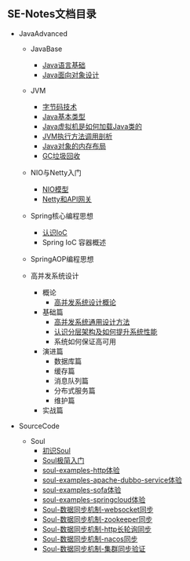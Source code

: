 ## SE-Notes文档目录

- JavaAdvanced

    - JavaBase
        - [Java语言基础](https://github.com/itmiwang/SE-Notes/blob/main/JavaAdvanced/%E6%B7%B1%E4%BC%BC%E6%B5%B7/01.Java%E8%AF%AD%E8%A8%80%E5%9F%BA%E7%A1%80.md)
        - [Java面向对象设计](https://github.com/itmiwang/SE-Notes/blob/main/JavaAdvanced/%E6%B7%B1%E4%BC%BC%E6%B5%B7/02.Java%E9%9D%A2%E5%90%91%E5%AF%B9%E8%B1%A1%E8%AE%BE%E8%AE%A1.md)
    - JVM

        - [字节码技术](https://github.com/itmiwang/SE-Notes/blob/main/JavaAdvanced/JVM/%E5%AD%97%E8%8A%82%E7%A0%81%E6%8A%80%E6%9C%AF.md)
        - [Java基本类型](https://github.com/itmiwang/SE-Notes/blob/main/JavaAdvanced/JVM/02.Java%E7%9A%84%E5%9F%BA%E6%9C%AC%E7%B1%BB%E5%9E%8B.md)
        - [Java虚拟机是如何加载Java类的](https://github.com/itmiwang/SE-Notes/blob/main/JavaAdvanced/JVM/03.Java%E8%99%9A%E6%8B%9F%E6%9C%BA%E6%98%AF%E5%A6%82%E4%BD%95%E5%8A%A0%E8%BD%BDJava%E7%B1%BB%E7%9A%84.md)
        - [JVM执行方法调用剖析](https://github.com/itmiwang/SE-Notes/blob/main/JavaAdvanced/JVM/04.JVM%E6%89%A7%E8%A1%8C%E6%96%B9%E6%B3%95%E8%B0%83%E7%94%A8%E5%89%96%E6%9E%90.md)
        - [Java对象的内存布局](https://github.com/itmiwang/SE-Notes/blob/main/JavaAdvanced/JVM/05.Java%E5%AF%B9%E8%B1%A1%E7%9A%84%E5%86%85%E5%AD%98%E5%B8%83%E5%B1%80.md)
        - [GC垃圾回收](https://github.com/itmiwang/SE-Notes/blob/main/JavaAdvanced/JVM/GC%E5%9E%83%E5%9C%BE%E5%9B%9E%E6%94%B6.md)
    - NIO与Netty入门
        - [NIO模型](https://github.com/itmiwang/SE-Notes/blob/main/JavaAdvanced/NIO%E4%B8%8ENetty%E5%85%A5%E9%97%A8/01.NIO%E6%A8%A1%E5%9E%8B.md)
        - [Netty和API网关](https://github.com/itmiwang/SE-Notes/blob/main/JavaAdvanced/NIO%E4%B8%8ENetty%E5%85%A5%E9%97%A8/02.Netty%E5%92%8CAPI%E7%BD%91%E5%85%B3.md)
    - Spring核心编程思想
        - [认识IoC](https://github.com/itmiwang/SE-Notes/blob/main/JavaAdvanced/Spring%E6%A0%B8%E5%BF%83%E7%BC%96%E7%A8%8B%E6%80%9D%E6%83%B3/01.%E8%AE%A4%E8%AF%86IoC.md)
        - Spring IoC 容器概述
    - SpringAOP编程思想
    - 高并发系统设计
        - 概论
            - [高并发系统设计概论](https://github.com/itmiwang/SE-Notes/blob/main/JavaAdvanced/%E9%AB%98%E5%B9%B6%E5%8F%91%E7%B3%BB%E7%BB%9F%E8%AE%BE%E8%AE%A1/01.%E9%AB%98%E5%B9%B6%E5%8F%91%E7%B3%BB%E7%BB%9F%E8%AE%BE%E8%AE%A1%E6%A6%82%E8%AE%BA.md)
        - 基础篇
            - [高并发系统通用设计方法](https://github.com/itmiwang/SE-Notes/blob/main/JavaAdvanced/%E9%AB%98%E5%B9%B6%E5%8F%91%E7%B3%BB%E7%BB%9F%E8%AE%BE%E8%AE%A1/02.%E9%AB%98%E5%B9%B6%E5%8F%91%E7%B3%BB%E7%BB%9F%E9%80%9A%E7%94%A8%E8%AE%BE%E8%AE%A1%E6%96%B9%E6%B3%95.md)
            - [认识分层架构及如何提升系统性能](https://github.com/itmiwang/SE-Notes/blob/main/JavaAdvanced/%E9%AB%98%E5%B9%B6%E5%8F%91%E7%B3%BB%E7%BB%9F%E8%AE%BE%E8%AE%A1/03.%E8%AE%A4%E8%AF%86%E5%88%86%E5%B1%82%E6%9E%B6%E6%9E%84%E5%8F%8A%E5%A6%82%E4%BD%95%E6%8F%90%E5%8D%87%E7%B3%BB%E7%BB%9F%E6%80%A7%E8%83%BD.md)
            - 系统如何保证高可用
        - 演进篇
            - 数据库篇
            - 缓存篇
            - 消息队列篇
            - 分布式服务篇
            - 维护篇
        - 实战篇

    

- SourceCode
  
    - Soul
        - [初识Soul](https://github.com/itmiwang/SE-Notes/blob/main/SourceCode/Soul/01.%E5%88%9D%E8%AF%86Soul.md)
        - [Soul极简入门](https://github.com/itmiwang/SE-Notes/blob/main/SourceCode/Soul/02.Soul%E6%9E%81%E7%AE%80%E5%85%A5%E9%97%A8.md)
        - [soul-examples-http体验](https://github.com/itmiwang/SE-Notes/blob/main/SourceCode/Soul/03.soul-examples-http%E4%BD%93%E9%AA%8C.md)
        - [soul-examples-apache-dubbo-service体验](https://github.com/itmiwang/SE-Notes/blob/main/SourceCode/Soul/04.soul-examples-apache-dubbo-service%E4%BD%93%E9%AA%8C.md)
        - [soul-examples-sofa体验](https://github.com/itmiwang/SE-Notes/blob/main/SourceCode/Soul/05.soul-examples-sofa%E4%BD%93%E9%AA%8C.md)
        - [soul-examples-springcloud体验](https://github.com/itmiwang/SE-Notes/blob/main/SourceCode/Soul/06.soul-examples-springcloud%E4%BD%93%E9%AA%8C.md)
        - [Soul-数据同步机制-websocket同步](https://github.com/itmiwang/SE-Notes/blob/main/SourceCode/Soul/07.Soul-%E6%95%B0%E6%8D%AE%E5%90%8C%E6%AD%A5%E6%9C%BA%E5%88%B6-websocket%E5%90%8C%E6%AD%A5.md)
        - [Soul-数据同步机制-zookeeper同步](https://github.com/itmiwang/SE-Notes/blob/main/SourceCode/Soul/08.Soul-%E6%95%B0%E6%8D%AE%E5%90%8C%E6%AD%A5%E6%9C%BA%E5%88%B6-zookeeper%E5%90%8C%E6%AD%A5.md)
        - [Soul-数据同步机制-http长轮询同步](https://github.com/itmiwang/SE-Notes/blob/main/SourceCode/Soul/09.Soul-%E6%95%B0%E6%8D%AE%E5%90%8C%E6%AD%A5%E6%9C%BA%E5%88%B6-http%E9%95%BF%E8%BD%AE%E8%AF%A2%E5%90%8C%E6%AD%A5.md)
        - [Soul-数据同步机制-nacos同步](https://github.com/itmiwang/SE-Notes/blob/main/SourceCode/Soul/10.Soul-%E6%95%B0%E6%8D%AE%E5%90%8C%E6%AD%A5%E6%9C%BA%E5%88%B6-nacos%E5%90%8C%E6%AD%A5.md)
        - [Soul-数据同步机制-集群同步验证](https://github.com/itmiwang/SE-Notes/blob/main/SourceCode/Soul/11.Soul-%E6%95%B0%E6%8D%AE%E5%90%8C%E6%AD%A5%E6%9C%BA%E5%88%B6-%E9%9B%86%E7%BE%A4%E5%90%8C%E6%AD%A5%E9%AA%8C%E8%AF%81.md)

